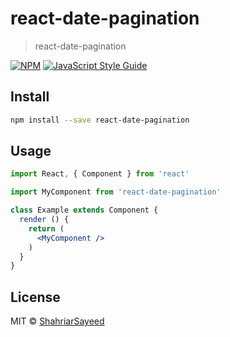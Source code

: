 # react-date-pagination

> react-date-pagination

[![NPM](https://img.shields.io/npm/v/react-date-pagination.svg)](https://www.npmjs.com/package/react-date-pagination) [![JavaScript Style Guide](https://img.shields.io/badge/code_style-standard-brightgreen.svg)](https://standardjs.com)

## Install

```bash
npm install --save react-date-pagination
```

## Usage

```jsx
import React, { Component } from 'react'

import MyComponent from 'react-date-pagination'

class Example extends Component {
  render () {
    return (
      <MyComponent />
    )
  }
}
```

## License

MIT © [ShahriarSayeed](https://github.com/ShahriarSayeed)
